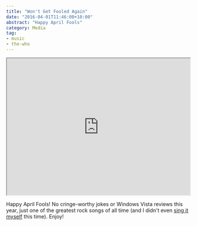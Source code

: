 ```yaml
---
title: "Won't Get Fooled Again"
date: "2016-04-01T11:46:00+10:00"
abstract: "Happy April Fools"
category: Media
tag:
- music
- the-who
---
```

<p></p>

<iframe width="500" height="375" src="https://www.youtube.com/embed/SHhrZgojY1Q"></iframe>

Happy April Fools! No cringe-worthy jokes or Windows Vista reviews this year, just one of the greatest rock songs of all time (and I didn't even [sing it myself] this time). Enjoy!

[sing it myself]: https://rubenerd.com/show295/ "Rubénerd Show 295: The tangentially Who episode"

